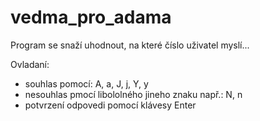 # vedma_pro_adama

Program se snaží uhodnout, na které číslo uživatel myslí...

Ovladaní:
 * souhlas pomocí: A, a, J, j, Y, y
 * nesouhlas pmocí libololného jineho znaku např.: N, n
 * potvrzení odpovedi pomocí klávesy Enter
